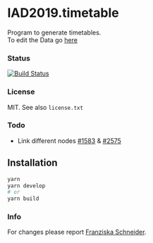 # IAD2019.timetable

Program to generate timetables.  
To edit the Data go [here](https://github.com/logrinto/IAD2019.timetable/blob/master/src/data/)

### Status
[![Build Status](https://travis-ci.org/logrinto/IAD2019.timetable.svg?branch=master)](https://travis-ci.org/logrinto/IAD2019.timetable)

### License
MIT. See also `license.txt`

### Todo
* Link different nodes [#1583](https://github.com/gatsbyjs/gatsby/issues/1583) & [#2575](https://github.com/gatsbyjs/gatsby/issues/2575)


## Installation

```sh
yarn
yarn develop
# or
yarn build
```

### Info
For changes please report [Franziska Schneider](mailto:franziska.schneider@sfgz.ch).
